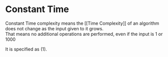 # Constant Time
Constant Time complexity means the [[Time Complexity]] of an algorithm does not change as the input given to it grows.  
That means no additional operations are performed, even if the input is 1 or 1000

It is specified as $(1)$.
